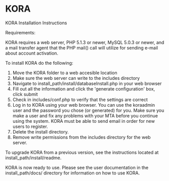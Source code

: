 KORA
====

KORA Installation Instructions

Requirements:

KORA requires a web server, PHP 5.1.3 or newer, MySQL 5.0.3 or newer, and a mail transfer agent that the PHP mail() call will utilize for sending e-mail about account activation.

To install KORA do the following:

1. Move the KORA folder to a web accesible location
2. Make sure the web server can write to the includes directory
3. Navigate to install_path/install/databaseInstall.php in your web browser
4. Fill out all the information and click the 'generate configuration' box, click submit
5. Check in includes/conf.php to verify that the settings are correct
6. Log in to KORA using your web browser.  You can use the koraadmin user and the password you chose (or generated) for you.  Make sure you make a user and fix any problems with your MTA before you continue using the system.  KORA must be able to send email in order for new
   users to register.
7. Delete the install directory.
8. Remove write permissions from the includes directory for the web server.

To upgrade KORA from a previous version, see the instructions located at install_path/install/readme.

KORA is now ready to use.  Please see the user documentation in the install_path/docs/ directory for information on how to use KORA.
